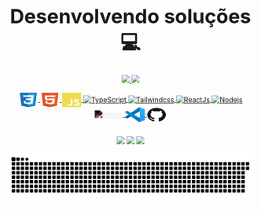 <div align="center" style="font-size:20px">
<h1>Desenvolvendo soluções 💻</h1>
</div>
<div align="center">
  <a href="https://github.com/AdrianPorto">
  <img height="150em" src="https://github-readme-stats.vercel.app/api?username=AdrianPorto&show_icons=true&theme=midnight-purple&include_all_commits=true&title_color=black&count_private=true"/>
  <img height="150em" src="https://github-readme-stats.vercel.app/api/top-langs/?username=AdrianPorto&layout=compact&&title_color=black&theme=midnight-purple"/>
</div>
<div align="center" style="display: inline_block"><br>
  <img align="center" alt="Kenji-CSS" height="30" width="40" src="https://raw.githubusercontent.com/devicons/devicon/master/icons/css3/css3-original.svg">
  <img align="center" alt="Kenji-HTML" height="30" width="40" src="https://raw.githubusercontent.com/devicons/devicon/master/icons/html5/html5-original.svg">
  <img align="center" alt="Kenji-Js" height="30" width="40" src="https://raw.githubusercontent.com/devicons/devicon/master/icons/javascript/javascript-plain.svg">
  <img align="center" alt="TypeScript" height="30" width="40" src="https://cdn.jsdelivr.net/gh/devicons/devicon/icons/typescript/typescript-original.svg">
  <img  align="center" alt="Tailwindcss" height="30" width="40" src="https://cdn.jsdelivr.net/gh/devicons/devicon/icons/tailwindcss/tailwindcss-plain.svg" />          
  <img  align="center" alt="ReactJs" height="30" width="40" src="https://cdn.jsdelivr.net/gh/devicons/devicon/icons/react/react-original.svg" />          
  <img align="center" alt="Nodejs" height="30" width="40" src="https://cdn.jsdelivr.net/gh/devicons/devicon/icons/nodejs/nodejs-plain.svg" />
  <img align="center" alt="Nextjs"  height="30" width="40" style=" filter: invert(100%);" src="https://cdn.jsdelivr.net/gh/devicons/devicon/icons/nextjs/nextjs-original.svg">
  <img align="center" alt="Kenji-Vscode" height="30" width="40" src="https://raw.githubusercontent.com/devicons/devicon/master/icons/vscode/vscode-original.svg"> 
  <img align="center" alt="Kenji-github" height="30" width="40" src="https://raw.githubusercontent.com/devicons/devicon/master/icons/github/github-original.svg">
</div> 
  
  ##
 
<div align="center"> 
  <a href="https://www.instagram.com/adrianp0rto/" target="_blank"><img src="https://img.shields.io/badge/-Instagram-483D8B?style=for-the-badge&logo=instagram&logoColor=white" target="_blank"></a>
  <a href = "mailto:gustosts@gmail.com"><img src="https://img.shields.io/badge/-Gmail-483D8B?style=for-the-badge&logo=gmail&logoColor=white" target="_blank"></a>
  <a href="https://www.linkedin.com/in/adrianporto/" target="_blank"><img src="https://img.shields.io/badge/-LinkedIn-483D8B?style=for-the-badge&logo=linkedin&logoColor=white" target="_blank"></a> 
  
 
  
  ![Snake animation](https://github.com/AdrianPorto/AdrianPorto/blob/dev/snake.svg)
</div>
